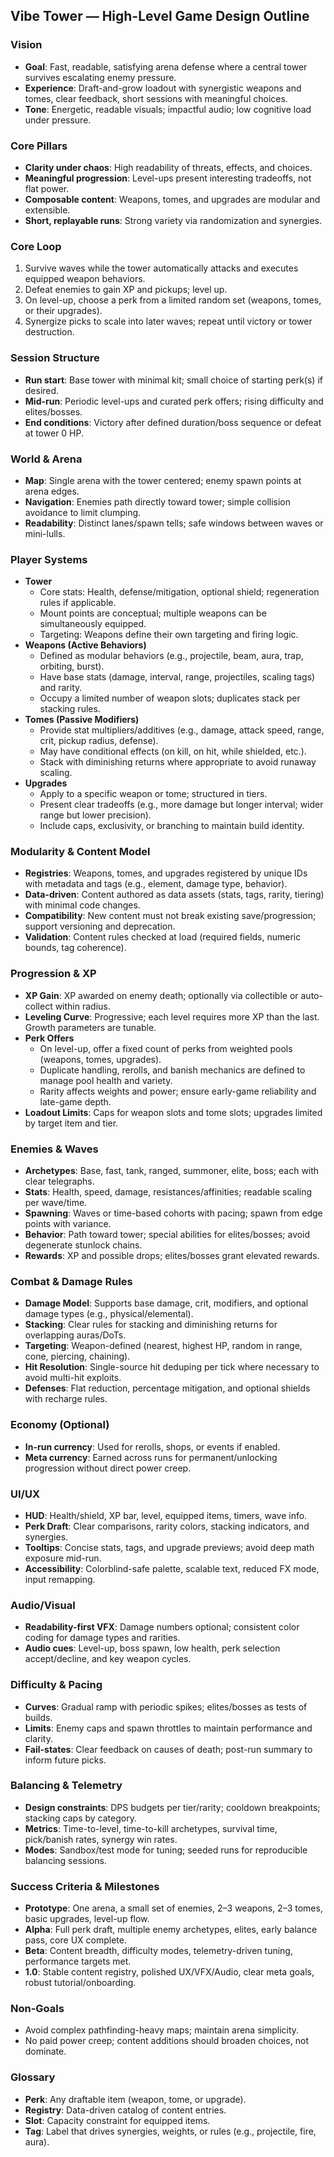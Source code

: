 ## Vibe Tower — High-Level Game Design Outline

### Vision
- **Goal**: Fast, readable, satisfying arena defense where a central tower survives escalating enemy pressure.
- **Experience**: Draft-and-grow loadout with synergistic weapons and tomes, clear feedback, short sessions with meaningful choices.
- **Tone**: Energetic, readable visuals; impactful audio; low cognitive load under pressure.

### Core Pillars
- **Clarity under chaos**: High readability of threats, effects, and choices.
- **Meaningful progression**: Level-ups present interesting tradeoffs, not flat power.
- **Composable content**: Weapons, tomes, and upgrades are modular and extensible.
- **Short, replayable runs**: Strong variety via randomization and synergies.

### Core Loop
1. Survive waves while the tower automatically attacks and executes equipped weapon behaviors.
2. Defeat enemies to gain XP and pickups; level up.
3. On level-up, choose a perk from a limited random set (weapons, tomes, or their upgrades).
4. Synergize picks to scale into later waves; repeat until victory or tower destruction.

### Session Structure
- **Run start**: Base tower with minimal kit; small choice of starting perk(s) if desired.
- **Mid-run**: Periodic level-ups and curated perk offers; rising difficulty and elites/bosses.
- **End conditions**: Victory after defined duration/boss sequence or defeat at tower 0 HP.

### World & Arena
- **Map**: Single arena with the tower centered; enemy spawn points at arena edges.
- **Navigation**: Enemies path directly toward tower; simple collision avoidance to limit clumping.
- **Readability**: Distinct lanes/spawn tells; safe windows between waves or mini-lulls.

### Player Systems
- **Tower**
  - Core stats: Health, defense/mitigation, optional shield; regeneration rules if applicable.
  - Mount points are conceptual; multiple weapons can be simultaneously equipped.
  - Targeting: Weapons define their own targeting and firing logic.
- **Weapons (Active Behaviors)**
  - Defined as modular behaviors (e.g., projectile, beam, aura, trap, orbiting, burst).
  - Have base stats (damage, interval, range, projectiles, scaling tags) and rarity.
  - Occupy a limited number of weapon slots; duplicates stack per stacking rules.
- **Tomes (Passive Modifiers)**
  - Provide stat multipliers/additives (e.g., damage, attack speed, range, crit, pickup radius, defense).
  - May have conditional effects (on kill, on hit, while shielded, etc.).
  - Stack with diminishing returns where appropriate to avoid runaway scaling.
- **Upgrades**
  - Apply to a specific weapon or tome; structured in tiers.
  - Present clear tradeoffs (e.g., more damage but longer interval; wider range but lower precision).
  - Include caps, exclusivity, or branching to maintain build identity.

### Modularity & Content Model
- **Registries**: Weapons, tomes, and upgrades registered by unique IDs with metadata and tags (e.g., element, damage type, behavior).
- **Data-driven**: Content authored as data assets (stats, tags, rarity, tiering) with minimal code changes.
- **Compatibility**: New content must not break existing save/progression; support versioning and deprecation.
- **Validation**: Content rules checked at load (required fields, numeric bounds, tag coherence).

### Progression & XP
- **XP Gain**: XP awarded on enemy death; optionally via collectible or auto-collect within radius.
- **Leveling Curve**: Progressive; each level requires more XP than the last. Growth parameters are tunable.
- **Perk Offers**
  - On level-up, offer a fixed count of perks from weighted pools (weapons, tomes, upgrades).
  - Duplicate handling, rerolls, and banish mechanics are defined to manage pool health and variety.
  - Rarity affects weights and power; ensure early-game reliability and late-game depth.
- **Loadout Limits**: Caps for weapon slots and tome slots; upgrades limited by target item and tier.

### Enemies & Waves
- **Archetypes**: Base, fast, tank, ranged, summoner, elite, boss; each with clear telegraphs.
- **Stats**: Health, speed, damage, resistances/affinities; readable scaling per wave/time.
- **Spawning**: Waves or time-based cohorts with pacing; spawn from edge points with variance.
- **Behavior**: Path toward tower; special abilities for elites/bosses; avoid degenerate stunlock chains.
- **Rewards**: XP and possible drops; elites/bosses grant elevated rewards.

### Combat & Damage Rules
- **Damage Model**: Supports base damage, crit, modifiers, and optional damage types (e.g., physical/elemental).
- **Stacking**: Clear rules for stacking and diminishing returns for overlapping auras/DoTs.
- **Targeting**: Weapon-defined (nearest, highest HP, random in range, cone, piercing, chaining).
- **Hit Resolution**: Single-source hit deduping per tick where necessary to avoid multi-hit exploits.
- **Defenses**: Flat reduction, percentage mitigation, and optional shields with recharge rules.

### Economy (Optional)
- **In-run currency**: Used for rerolls, shops, or events if enabled.
- **Meta currency**: Earned across runs for permanent/unlocking progression without direct power creep.

### UI/UX
- **HUD**: Health/shield, XP bar, level, equipped items, timers, wave info.
- **Perk Draft**: Clear comparisons, rarity colors, stacking indicators, and synergies.
- **Tooltips**: Concise stats, tags, and upgrade previews; avoid deep math exposure mid-run.
- **Accessibility**: Colorblind-safe palette, scalable text, reduced FX mode, input remapping.

### Audio/Visual
- **Readability-first VFX**: Damage numbers optional; consistent color coding for damage types and rarities.
- **Audio cues**: Level-up, boss spawn, low health, perk selection accept/decline, and key weapon cycles.

### Difficulty & Pacing
- **Curves**: Gradual ramp with periodic spikes; elites/bosses as tests of builds.
- **Limits**: Enemy caps and spawn throttles to maintain performance and clarity.
- **Fail-states**: Clear feedback on causes of death; post-run summary to inform future picks.

### Balancing & Telemetry
- **Design constraints**: DPS budgets per tier/rarity; cooldown breakpoints; stacking caps by category.
- **Metrics**: Time-to-level, time-to-kill archetypes, survival time, pick/banish rates, synergy win rates.
- **Modes**: Sandbox/test mode for tuning; seeded runs for reproducible balancing sessions.

### Success Criteria & Milestones
- **Prototype**: One arena, a small set of enemies, 2–3 weapons, 2–3 tomes, basic upgrades, level-up flow.
- **Alpha**: Full perk draft, multiple enemy archetypes, elites, early balance pass, core UX complete.
- **Beta**: Content breadth, difficulty modes, telemetry-driven tuning, performance targets met.
- **1.0**: Stable content registry, polished UX/VFX/Audio, clear meta goals, robust tutorial/onboarding.

### Non-Goals
- Avoid complex pathfinding-heavy maps; maintain arena simplicity.
- No paid power creep; content additions should broaden choices, not dominate.

### Glossary
- **Perk**: Any draftable item (weapon, tome, or upgrade).
- **Registry**: Data-driven catalog of content entries.
- **Slot**: Capacity constraint for equipped items.
- **Tag**: Label that drives synergies, weights, or rules (e.g., projectile, fire, aura).


